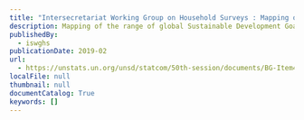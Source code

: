 ```yaml
---
title: "Intersecretariat Working Group on Household Surveys : Mapping of SDG Indicators"
description: Mapping of the range of global Sustainable Development Goal indicators for which data can be derived from household surveys, based on information on current or proposed use of household surveys for SDG monitoring. A preliminary analysis shows that a total of 77 of the SDG indicators can be sourced (either currently or on the basis of a proposal) from household surveys. This is spread widely across topics (13 of the 17 Goals are involved) but with the greatest concentration in the areas of health, education, gender equality, poverty, hunger, labour and justice. The mapping exercise is described in paragraphs 8 and 9 of the Report of the Intersecretariat Working Group on Household Surveys to the 49th Session of the UN Statistical Commission (doc CN.3/2018/7), and was presented as a background document at the 50th Session of the United Nations Statistical Commission.
publishedBy:
  - iswghs
publicationDate: 2019-02
url:
  - https://unstats.un.org/unsd/statcom/50th-session/documents/BG-Item4c-Mapping-of-household-surveys-E.xlsx
localFile: null
thumbnail: null
documentCatalog: True
keywords: []
---
```



